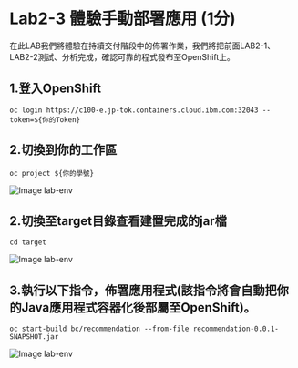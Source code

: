 # Lab2-3 體驗手動部署應用 (1分)
在此LAB我們將體驗在持續交付階段中的佈署作業，我們將把前面LAB2-1、LAB2-2測試、分析完成，確認可靠的程式發布至OpenShift上。
## 1.登入OpenShift
```
oc login https://c100-e.jp-tok.containers.cloud.ibm.com:32043 --token=${你的Token}
```
## 2.切換到你的工作區
```
oc project ${你的學號}
```
![Image lab-env](https://raw.githubusercontent.com/j3ffk3/nccu-lab-2020/main/imgs/lab2-3-1.PNG)
## 2.切換至target目錄查看建置完成的jar檔
```
cd target 
```
![Image lab-env](https://raw.githubusercontent.com/j3ffk3/nccu-lab-2020/main/imgs/lab2-3-2a.PNG)

## 3.執行以下指令，佈署應用程式(該指令將會自動把你的Java應用程式容器化後部屬至OpenShift)。
```
oc start-build bc/recommendation --from-file recommendation-0.0.1-SNAPSHOT.jar
```
![Image lab-env](https://raw.githubusercontent.com/j3ffk3/nccu-lab-2020/main/imgs/lab2-3-3.PNG)
